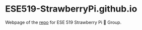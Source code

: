 # ESE519-StrawberryPi.github.io

Webpage of the [repo](https://github.com/ESE519-StrawberryPi/ese519_final_project) for ESE 519 Strawberry Pi 🍑 Group.
